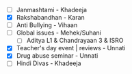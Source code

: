 - [ ] Janmashtami - Khadeeja
- [x] Rakshabandhan - Karan 
- [ ] Anti Bullying - Vihaan
- [ ] Global issues - Mehek/Suhani
	- [ ] Aditya L1 & Chandrayaan 3 & ISRO
- [x] Teacher's day event  | reviews - Unnati
- [x] Drug abuse seminar - Unnati
- [ ] Hindi Divas - Khadeeja
